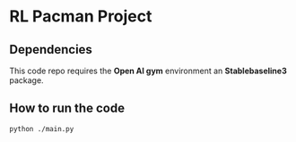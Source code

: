 # RL Pacman Project

## Dependencies

This code repo requires the **Open AI gym** environment an **Stablebaseline3** package.

## How to run the code
```shell
python ./main.py
```